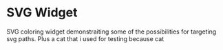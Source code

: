 # SVG Widget
SVG coloring widget demonstraiting some of the possibilities for targeting svg paths.
Plus a cat that i used for testing because cat
